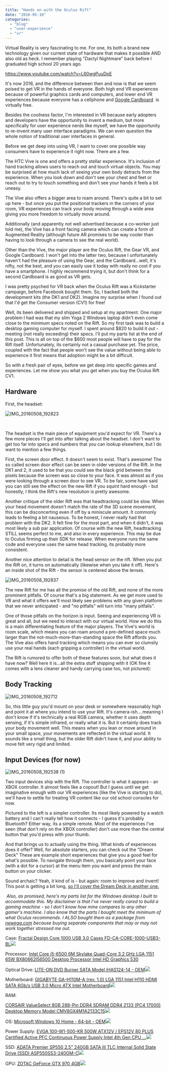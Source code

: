 ```yaml
---
title: "Hands on with the Oculus Rift"
date: "2016-05-10"
categories:
  - "blog"
  - "user-experience"
  - "vr"
---
```


Virtual Reality is very fascinating to me. For one, its both a brand new technology given our current state of hardware that makes it possible AND also old as heck. I remember playing "Dactyl Nightmare" back before I graduated high school 20 years ago.

https://www.youtube.com/watch?v=L60wgPuuDpE

It's now 2016, and the difference between then and now is that we seem poised to get VR in the hands of everyone. Both high end VR experiences because of powerful graphics cards and computers, and lower end VR experiences because everyone has a cellphone and [Google Cardboard](https://www.google.com/get/cardboard/)  is virtually free.

Besides the coolness factor, I'm interested in VR because early adopters and developers have the opportunity to invent a medium, but more specifically for user experience nerds like myself, we have the opportunity to re-invent many user interface paradigms. We can even question the whole notion of traditional user interfaces in general.

Before we get deep into using VR, I want to cover one possible way consumers have to experience it right now. There are a few.

The HTC Vive is one and offers a pretty stellar experience. It's inclusion of hand tracking allows users to reach out and touch virtual objects. You may be surprised at how much lack of seeing your own body detracts from the experience. When you look down and don't see your chest and feet or reach out to try to touch something and don't see your hands it feels a bit uneasy.

The Vive also offers a bigger area to roam around. There's quite a bit to set up here - but once you put the positional trackers in the corners of your room, VR experiences can track your body moving through a wide area giving you more freedom to virtually move around.

Additionally (and apparently not well advertised because a co-worker just told me), the Vive has a front facing camera which can create a form of Augmented Reality (although future AR promises to be way cooler than having to look through a camera to see the real world).

Other than the Vive, the major player are the Oculus Rift, the Gear VR, and Google Cardboard. I won't get into the latter two, because I unfortunately haven't had the pleasure of using the Gear, and the Cardboard...well, it's nifty, not the best, and you can easily use it today with really no cost if you have a smartphone. I highly recommend trying it, but don't think for a second Cardboard is as good as VR gets.

I was pretty psyched for VR back when the Oculus Rift was a Kickstarter campaign, before Facebook bought them. So, I backed both the development kits (the DK1 and DK2). Imagine my surprise when I found out that I'd get the Consumer version (CV1) for free!

Well, its been delivered and shipped and setup at my apartment. One major problem I had was that my slim Yoga 2 Windows laptop didn't even come close to the minimum specs noted on the Rift. So my first task was to build a desktop gaming computer for myself. I spent around $820 to build it out - meeting (not really exceeding) their specs. I'll put my parts list at the end of this post. This is all on top of the $600 most people will have to pay for the Rift itself. Unfortunately, its certainly not a casual purchase yet. The price, coupled with the fact that people won't see the value without being able to experience it first means that adoption might be a bit difficult.

So with a fresh pair of eyes, before we get deep into specific games and experiences. Let me show you what you get when you buy the Oculus Rift CV1.

## Hardware

First, the headset:

![IMG_20160508_192823](https://d2ypg8o05lff0b.cloudfront.net/wp-content/uploads/2016/05/IMG_20160508_192823.jpg)

 

The headset is the main piece of equipment you'd expect for VR. There's a few more pieces I'll get into after talking about the headset. I don't want to get too far into specs and numbers that you can lookup elsewhere, but I do want to mention a few things.

First, the screen door effect. It doesn't seem to exist. That's awesome! The so called screen door effect can be seen in older versions of the Rift. In the DK1 and 2, it used to be that you could see the black grid between the pixels because the screen was so close to your face. It was almost as if you were looking through a screen door to see VR. To be fair, some have said you can still see the effect on the new Rift if you squint hard enough - but honestly, I think the Rift's new resolution is pretty awesome.

Another critique of the older Rift was that headtracking could be slow. When your head movement doesn't match the rate of the 3D scene movement, this can be disconcerting even if off by a miniscule amount. It commonly leads to feeling a bit nauseous. To be honest, I never really had that problem with the DK2. It felt fine for the most part, and when it didn't, it was most likely a sub par application. Of course with the new Rift, headtracking STILL seems perfect to me, and also in every experience. This may be due to Oculus firming up their SDK for release. When everyone runs the same code and everyone uses the same head tracking, its probably more consistent.

Another nice attention to detail is the head sensor on the rift. When you put the Rift on, it turns on automatically (likewise when you take it off). Here's an inside shot of the Rift - the sensor is centered above the lenses.

![IMG_20160508_192837](https://d2ypg8o05lff0b.cloudfront.net/wp-content/uploads/2016/05/IMG_20160508_192837.jpg)

The new Rift for me has all the promise of the old Rift, and none of the more prominent pitfalls. Of course that's a big statement. As we get more used to VR and what it offers we'll most likely see problems with any given platform that we never anticipated - and "no pitfalls" will turn into "many pitfalls".

One of those pitfalls on the horizon is input. Seeing and experiencing VR is great and all, but we need to interact with our virtual world. How we do this is a main differentiating feature of the major players. The Vive's world is room scale, which means you can roam around a pre-defined space much larger than the not-much-more-than-standing space the Rift affords you. The Vive also offers hand tracking which means you can ever so clumsily use your real hands (each gripping a controller) in the virtual world.

The Rift is rumored to offer both of these features soon, but what does it have now? Well here it is...all the extra stuff shipping with it (OK fine it comes with a lens cleaner and handy carrying case too, not pictured):

## Body Tracking

![IMG_20160508_192712](https://d2ypg8o05lff0b.cloudfront.net/wp-content/uploads/2016/05/IMG_20160508_192712.jpg)

So, this little guy you'd mount on your desk or somewhere reasonably high and point it at where you intend to use your Rift. It's camera-ish....meaning I don't know if it's technically a real RGB camera, whether it uses depth sensing, if it's simple infrared, or really what it is. But it certainly does track your body movement well. This means when you lean or move around in your small space, your movements are reflected in the virtual world. It sounds like a small thing, but the older Rift didn't have it, and your ability to move felt very rigid and limited.

## Input Devices (for now)

![IMG_20160508_192538 (1)](https://d2ypg8o05lff0b.cloudfront.net/wp-content/uploads/2016/05/IMG_20160508_192538-1.jpg)

Two input devices ship with the Rift. The controller is what it appears - an XBOX controller. It almost feels like a copout! But I guess until we get imaginative enough with our VR experiences (like the Vive is starting to do), we'll have to settle for treating VR content like our old school consoles for now.

Pictured to the left is a simpler controller. Its most likely powered by a watch battery and I can't really tell how it connects - I guess it's probably Bluetooth? Either way, its a simple remote. Most of the experiences I've seen (that don't rely on the XBOX controller) don't use more than the central button that you'd press with your thumb.

And that brings us to actually using the thing. What kinds of experiences does it offer? Well, for absolute starters, you can check out the "Dream Deck" These are example short experiences that give you a good feel for what's possible. To navigate through them, you basically point your face (with a dot for a cursor) at the menu item you want and press the main button on your clicker.

Sound archaic? Yeah, it kind of is - but again: room to improve and invent! This post is getting a bit long, [so I'll cover the Dream Deck in another one.](/blog/2016/05/10/the-oculus-rift-dream-deck/)

 _Also, as promised, here's my parts list for the Windows desktop I built to accommodate this. My disclaimer is that I've never really cared to build a gaming machine - so I don't know how mine compares to any other gamer's machine. I also know that the parts I bought meet the minimum of what Oculus recommends. I ALSO bought them as a package from [newegg.com](newegg.com) because buying separate components that may or may not work together stressed me out._

Case: [Fractal Design Core 1000 USB 3.0 Cases FD-CA-CORE-1000-USB3-BL](http://www.amazon.com/gp/product/B00CUSUV0O/ref=as_li_tl?ie=UTF8&camp=1789&creative=9325&creativeASIN=B00CUSUV0O&linkCode=as2&tag=thegou07-20&linkId=7RHD7QX3W3CIP4BU)![](http://ir-na.amazon-adsystem.com/e/ir?t=thegou07-20&l=as2&o=1&a=B00CUSUV0O)

Processor: [Intel Core i5-6500 6M Skylake Quad-Core 3.2 GHz LGA 1151 65W BX80662I56500 Desktop Processor Intel HD Graphics 530](http://www.amazon.com/gp/product/B00CUSUV0O/ref=as_li_tl?ie=UTF8&camp=1789&creative=9325&creativeASIN=B00CUSUV0O&linkCode=as2&tag=thegou07-20&linkId=7RHD7QX3W3CIP4BU)

Optical Drive: [LITE-ON DVD Burner SATA Model iHAS124-14 - OEM](http://www.amazon.com/gp/product/B00CUSUV0O/ref=as_li_tl?ie=UTF8&camp=1789&creative=9325&creativeASIN=B00CUSUV0O&linkCode=as2&tag=thegou07-20&linkId=7RHD7QX3W3CIP4BU)![](http://ir-na.amazon-adsystem.com/e/ir?t=thegou07-20&l=as2&o=1&a=B00CUSUV0O)

Motherboard: [GIGABYTE GA-H110M-A (rev. 1.0) LGA 1151 Intel H110 HDMI SATA 6Gb/s USB 3.0 Micro ATX Intel Motherboard](http://www.amazon.com/gp/product/B00CUSUV0O/ref=as_li_tl?ie=UTF8&camp=1789&creative=9325&creativeASIN=B00CUSUV0O&linkCode=as2&tag=thegou07-20&linkId=7RHD7QX3W3CIP4BU)![](http://ir-na.amazon-adsystem.com/e/ir?t=thegou07-20&l=as2&o=1&a=B00CUSUV0O)

RAM:

[CORSAIR ValueSelect 8GB 288-Pin DDR4 SDRAM DDR4 2133 (PC4 17000) Desktop Memory Model CMV8GX4M1A2133C15](http://www.amazon.com/gp/product/B00CUSUV0O/ref=as_li_tl?ie=UTF8&camp=1789&creative=9325&creativeASIN=B00CUSUV0O&linkCode=as2&tag=thegou07-20&linkId=7RHD7QX3W3CIP4BU)![](http://ir-na.amazon-adsystem.com/e/ir?t=thegou07-20&l=as2&o=1&a=B00CUSUV0O)

OS: [Microsoft Windows 10 Home - 64-bit - OEM](http://www.amazon.com/gp/product/B00CUSUV0O/ref=as_li_tl?ie=UTF8&camp=1789&creative=9325&creativeASIN=B00CUSUV0O&linkCode=as2&tag=thegou07-20&linkId=7RHD7QX3W3CIP4BU)![](http://ir-na.amazon-adsystem.com/e/ir?t=thegou07-20&l=as2&o=1&a=B00CUSUV0O)

Power Supply: [EVGA 100-W1-500-KR 500W ATX12V / EPS12V 80 PLUS Certified Active PFC Continuous Power Supply Intel 4th Gen CPU ...](http://www.amazon.com/gp/product/B00CUSUV0O/ref=as_li_tl?ie=UTF8&camp=1789&creative=9325&creativeASIN=B00CUSUV0O&linkCode=as2&tag=thegou07-20&linkId=7RHD7QX3W3CIP4BU)![](http://ir-na.amazon-adsystem.com/e/ir?t=thegou07-20&l=as2&o=1&a=B00CUSUV0O)

SSD: [ADATA Premier SP550 2.5" 240GB SATA III TLC Internal Solid State Drive (SSD) ASP550SS3-240GM-C](http://www.amazon.com/gp/product/B00CUSUV0O/ref=as_li_tl?ie=UTF8&camp=1789&creative=9325&creativeASIN=B00CUSUV0O&linkCode=as2&tag=thegou07-20&linkId=7RHD7QX3W3CIP4BU)![](http://ir-na.amazon-adsystem.com/e/ir?t=thegou07-20&l=as2&o=1&a=B00CUSUV0O)

GPU: [ZOTAC GeForce GTX 970 4GB](http://www.amazon.com/gp/product/B00CUSUV0O/ref=as_li_tl?ie=UTF8&camp=1789&creative=9325&creativeASIN=B00CUSUV0O&linkCode=as2&tag=thegou07-20&linkId=7RHD7QX3W3CIP4BU)![](http://ir-na.amazon-adsystem.com/e/ir?t=thegou07-20&l=as2&o=1&a=B00CUSUV0O)

